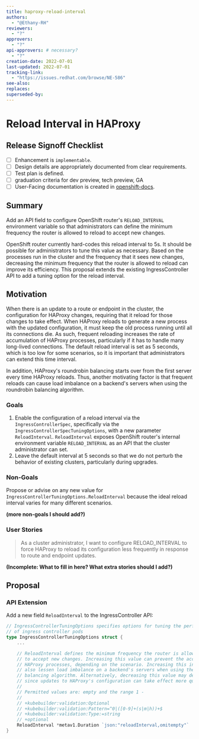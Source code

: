 ```yaml
---
title: haproxy-reload-interval
authors:
  - "@Ethany-RH"
reviewers:
  - "?"
approvers:
  - "?"
api-approvers: # necessary?
  - "?"
creation-date: 2022-07-01
last-updated: 2022-07-01
tracking-link:
  - "https://issues.redhat.com/browse/NE-586"
see-also:
replaces:
superseded-by:
---
```


# Reload Interval in HAProxy

## Release Signoff Checklist

- [ ] Enhancement is `implementable`.
- [ ] Design details are appropriately documented from clear requirements.
- [ ] Test plan is defined.
- [ ] graduation criteria for dev preview, tech preview, GA
- [ ] User-Facing documentation is created in [openshift-docs](https://github.com/openshift/openshift-docs/).

## Summary

Add an API field to configure OpenShift router's `RELOAD_INTERVAL` environment variable so that administrators can define the minimum frequency the router is allowed to reload to accept new changes.

OpenShift router currently hard-codes this reload interval to 5s. It should be possible for administrators to tune this value as necessary. Based on the processes run in the cluster and the frequency that it sees new changes, decreasing the minimum frequency that the router is allowed to reload can improve its efficiency.
This proposal extends the existing IngressController API to add a tuning option for the reload interval.

## Motivation

When there is an update to a route or endpoint in the cluster, the configuration for HAProxy changes, requiring that it reload for those changes to take effect. When HAProxy reloads to generate a new process with the updated configuration, it must keep the old process running until all its connections die. As such, frequent reloading increases the rate of accumulation of HAProxy processes, particularly if it has to handle many long-lived connections. The default reload interval is set as 5 seconds, which is too low for some scenarios, so it is important that administrators can extend this time interval.

In addition, HAProxy's roundrobin balancing starts over from the first server every time HAProxy reloads. Thus, another motivating factor is that frequent reloads can cause load imbalance on a backend's servers when using the roundrobin balancing algorithm.

### Goals

1. Enable the configuration of a reload interval via the `IngressControllerSpec`, specifically via the `IngressControllerSpecTuningOptions`, with a new parameter `ReloadInterval`. `ReloadInterval` exposes OpenShift router's internal environment variable `RELOAD_INTERVAL` as an API that the cluster administrator can set.
2. Leave the default interval at 5 seconds so that we do not perturb the behavior of existing clusters, particularly during upgrades.

### Non-Goals

Propose or advise on any new value for `IngressControllerTuningOptions.ReloadInterval` because the ideal reload interval varies for many different scenarios.

**(more non-goals I should add?)**

### User Stories

> As a cluster administrator, I want to configure RELOAD_INTERVAL to force HAProxy to reload its configuration less frequently in response to route and endpoint updates.

**(Incomplete: What to fill in here? What extra stories should I add?)**

## Proposal

### API Extension

Add a new field `ReloadInterval` to the IngressController API:

```go
// IngressControllerTuningOptions specifies options for tuning the performance
// of ingress controller pods
type IngressControllerTuningOptions struct {
    ...

    // ReloadInterval defines the minimum frequency the router is allowed to reload
    // to accept new changes. Increasing this value can prevent the accumulation of
    // HAProxy processes, depending on the scenario. Increasing this interval can
    // also lessen load imbalance on a backend's servers when using the roundrobin
    // balancing algorithm. Alternatively, decreasing this value may decrease latency
    // since updates to HAProxy's configuration can take effect more quickly.
    //
    // Permitted values are: empty and the range 1 - 
    //
    // +kubebuilder:validation:Optional
	// +kubebuilder:validation:Pattern=^0|([0-9]+(s|m|h))+$
	// +kubebuilder:validation:Type:=string
	// +optional
	ReloadInterval *metav1.Duration `json:"reloadInterval,omitempty"`
}
```
